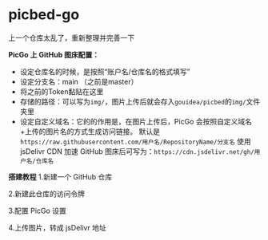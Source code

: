 # picbed-go
上一个仓库太乱了，重新整理并完善一下


**PicGo 上 GitHub 图床配置：**
- 设定仓库名的时候，是按照“账户名/仓库名的格式填写”
- 设定分支名：main （之前是master）
- 将之前的Token黏贴在这里
- 存储的路径：可以写为`img/`，图片上传后就会存入`gouidea/picbed`的`img/`文件夹里
- 设定自定义域名：它的的作用是，在图片上传后，PicGo 会按照自定义域名+上传的图片名的方式生成访问链接。
  默认是`https://raw.githubusercontent.com/用户名/RepositoryName/分支名`
  使用 jsDelivr CDN 加速 GitHub 图床后可写为：`https://cdn.jsdelivr.net/gh/用户名/仓库名`
  

**搭建教程**
1.新建一个 GitHub 仓库

2.新建此仓库的访问令牌

3.配置 PicGo 设置

4.上传图片，转成 jsDelivr 地址
